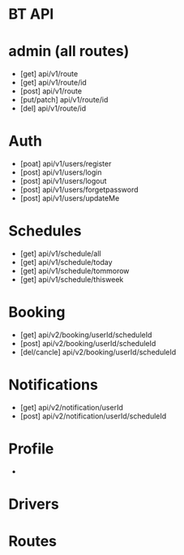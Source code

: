 # BT API

# admin (all routes)
- [get] api/v1/route
- [get] api/v1/route/id
- [post] api/v1/route
- [put/patch] api/v1/route/id
- [del] api/v1/route/id

# Auth
- [poat] api/v1/users/register
- [post] api/v1/users/login
- [post] api/v1/users/logout
- [post] api/v1/users/forgetpassword
- [post] api/v1/users/updateMe

# Schedules
- [get] api/v1/schedule/all
- [get] api/v1/schedule/today
- [get] api/v1/schedule/tommorow
- [get] api/v1/schedule/thisweek

# Booking
- [get]  api/v2/booking/userId/scheduleId
- [post] api/v2/booking/userId/scheduleId
- [del/cancle] api/v2/booking/userId/scheduleId

# Notifications
- [get] api/v2/notification/userId
- [post] api/v2/notification/userId/scheduleId

# Profile
- 

# Drivers

# Routes
